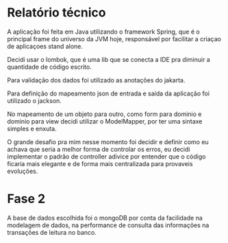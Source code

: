 # Relatório técnico

A aplicação foi feita em Java utilizando o framework Spring, que é o principal frame do universo da JVM hoje, 
responsável por facilitar a criaçao de aplicaçoes stand alone.

Decidi usar o lombok, que é uma lib que se conecta a IDE pra diminuir a quantidade de código escrito.

Para validação dos dados foi utilizado as anotações do jakarta.

Para definição do mapeamento json de entrada e saída da aplicação foi utilizado o jackson.

No mapeamento de um objeto para outro, como form para dominio e dominio para view decidi utilizar o ModelMapper,
por ter uma sintaxe simples e enxuta.

O grande desafio pra mim nesse momento foi decidir e definir como eu achava que seria a 
melhor forma de controlar os erros, eu decidi implementar o padrão de controller adivice por entender que o código 
ficaria mais elegante e de forma mais centralizada para provaveis evoluções.

# Fase 2

A base de dados escolhida foi o mongoDB por conta da facilidade na modelagem de dados, na performance de consulta das 
informações na transações de leitura no banco.